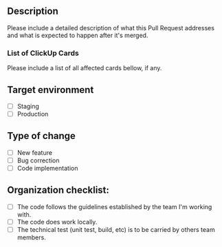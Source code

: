 ## Description

Please include a detailed description of what this Pull Request addresses and what is expected to happen after it's merged. 

### List of ClickUp Cards

Please include a list of all affected cards bellow, if any. 

## Target environment

- [ ] Staging
- [ ] Production

## Type of change 

- [ ] New feature
- [ ] Bug correction
- [ ] Code implementation

## Organization checklist:

- [ ] The code follows the guidelines established by the team I'm working with.
- [ ] The code does work locally.
- [ ] The technical test (unit test, build, etc) is to be carried by others team members. 